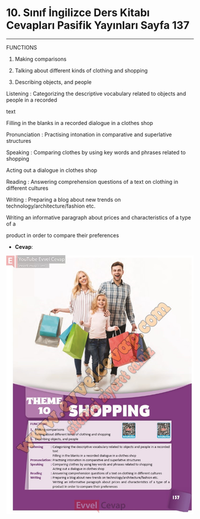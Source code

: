 # 10. Sınıf İngilizce Ders Kitabı Cevapları Pasifik Yayınları Sayfa 137

---

FUNCTIONS

 1. Making comparisons

 2. Talking about different kinds of clothing and shopping

 3. Describing objects, and people

 Listening : Categorizing the descriptive vocabulary related to objects and people in a recorded

 text

 Filling in the blanks in a recorded dialogue in a clothes shop

 Pronunciation : Practising intonation in comparative and superlative structures

 Speaking : Comparing clothes by using key words and phrases related to shopping

 Acting out a dialogue in clothes shop

 Reading : Answering comprehension questions of a text on clothing in different cultures

 Writing : Preparing a blog about new trends on technology/architecture/fashion etc.

 Writing an informative paragraph about prices and characteristics of a type of a

 product in order to compare their preferences

-   **Cevap**:

![Image 1](./image_1.jpg)